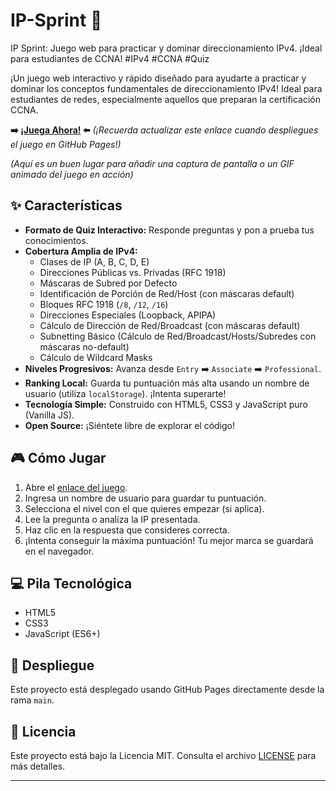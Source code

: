 # IP-Sprint 🚀
IP Sprint: Juego web para practicar y dominar direccionamiento IPv4. ¡Ideal para estudiantes de CCNA! #IPv4 #CCNA #Quiz

¡Un juego web interactivo y rápido diseñado para ayudarte a practicar y dominar los conceptos fundamentales de direccionamiento IPv4! Ideal para estudiantes de redes, especialmente aquellos que preparan la certificación CCNA.

**➡️ [¡Juega Ahora!](https://dearreck.github.io/IP-Sprint/) ⬅️**
*(¡Recuerda actualizar este enlace cuando despliegues el juego en GitHub Pages!)*

*(Aquí es un buen lugar para añadir una captura de pantalla o un GIF animado del juego en acción)*

## ✨ Características

* **Formato de Quiz Interactivo:** Responde preguntas y pon a prueba tus conocimientos.
* **Cobertura Amplia de IPv4:**
    * Clases de IP (A, B, C, D, E)
    * Direcciones Públicas vs. Privadas (RFC 1918)
    * Máscaras de Subred por Defecto
    * Identificación de Porción de Red/Host (con máscaras default)
    * Bloques RFC 1918 (`/8`, `/12`, `/16`)
    * Direcciones Especiales (Loopback, APIPA)
    * Cálculo de Dirección de Red/Broadcast (con máscaras default)
    * Subnetting Básico (Cálculo de Red/Broadcast/Hosts/Subredes con máscaras no-default)
    * Cálculo de Wildcard Masks
* **Niveles Progresivos:** Avanza desde `Entry` ➡️ `Associate` ➡️ `Professional`.
* **Ranking Local:** Guarda tu puntuación más alta usando un nombre de usuario (utiliza `localStorage`). ¡Intenta superarte!
* **Tecnología Simple:** Construido con HTML5, CSS3 y JavaScript puro (Vanilla JS).
* **Open Source:** ¡Siéntete libre de explorar el código!

## 🎮 Cómo Jugar

1.  Abre el [enlace del juego](https://dearreck.github.io/IP-Sprint/).
2.  Ingresa un nombre de usuario para guardar tu puntuación.
3.  Selecciona el nivel con el que quieres empezar (si aplica).
4.  Lee la pregunta o analiza la IP presentada.
5.  Haz clic en la respuesta que consideres correcta.
6.  ¡Intenta conseguir la máxima puntuación! Tu mejor marca se guardará en el navegador.

## 💻 Pila Tecnológica

* HTML5
* CSS3
* JavaScript (ES6+)

## 🚀 Despliegue

Este proyecto está desplegado usando GitHub Pages directamente desde la rama `main`.

## 📄 Licencia

Este proyecto está bajo la Licencia MIT. Consulta el archivo [LICENSE](LICENSE) para más detalles.

---

